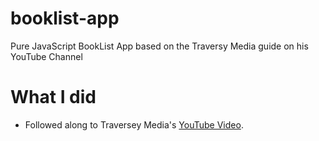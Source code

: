 # booklist-app
Pure JavaScript BookList App based on the Traversy Media guide on his YouTube Channel

# What I did
- Followed along to Traversey Media's [YouTube Video](https://www.youtube.com/watch?v=JaMCxVWtW58&t=2s).
